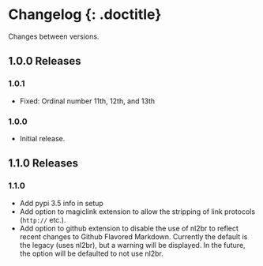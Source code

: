 # Changelog {: .doctitle}
Changes between versions.

## 1.0.0 Releases

### 1.0.1

- Fixed: Ordinal number 11th, 12th, and 13th

### 1.0.0

- Initial release.

## 1.1.0 Releases

### 1.1.0

- Add pypi 3.5 info in setup
- Add option to magiclink extension to allow the stripping of link protocols (`http://` etc.).
- Add option to github extension to disable the use of nl2br to reflect recent changes to Github Flavored Markdown.  Currently the default is the legacy (uses nl2br), but a warning will be displayed.  In the future, the option will be defaulted to not use nl2br.
